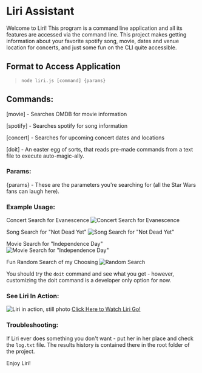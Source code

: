 # Liri Assistant
Welcome to Liri!
This program is a command line application and all its features 
are accessed via the command line. This project makes getting information
about your favorite spotify song, movie, dates and venue location for concerts,
and just some fun on the CLI quite accessible.

## Format to Access Application
> `node liri.js [command] {params}`

## Commands:
  [movie]       - Searches OMDB for movie information
  
  [spotify]     - Searches spotify for song information
  
  [concert]     - Searches for upcoming concert dates and locations
  
  [doit]        - An easter egg of sorts, that reads pre-made commands from a text file to execute auto-magic-ally.
  
### Params:
  {params}      - These are the parameters you're searching for (all the Star Wars fans can laugh here). 
  
### Example Usage:
Concert Search for Evanescence
![Concert Search for Evanescence](https://i.gyazo.com/356b666ee20c0c39d8238a48dc144bb3.png)

Song Search for "Not Dead Yet"
![Song Search for "Not Dead Yet"](https://i.gyazo.com/f0fda505757cdb032863f7aa8fdc6b6c.png)

Movie Search for "Independence Day"
![Movie Search for "Independence Day"](https://i.gyazo.com/60daf8c5912d7f782bf90cda0415ef2e.png)

Fun Random Search of my Choosing
![Random Search](https://i.gyazo.com/d112102524ab326d624daddd3991f835.png)

You should try the `doit` command and see what you get - however, customizing the doit command is a developer only option for now.

### See Liri In Action:
![Liri in action, still photo](https://i.gyazo.com/da03a5d72c495517785dae2c4d63a66e.png)
[Click Here to Watch Liri Go!](https://www.youtube.com/watch?v=CAaZlTsK_Yc&feature=youtu.be)

### Troubleshooting:
If Liri ever does something you don't want - put her in her place and check the ```log.txt``` file.
The results history is contained there in the root folder of the project.

Enjoy Liri!
